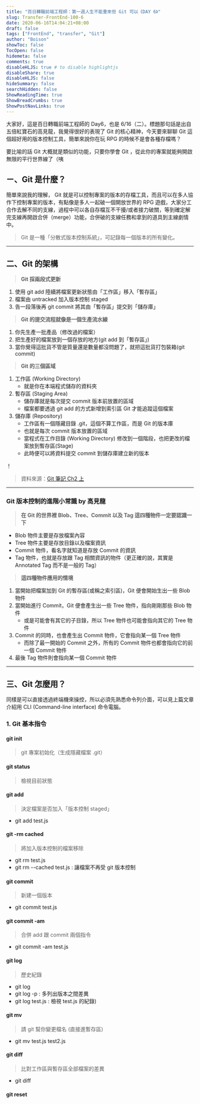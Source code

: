 ```yaml
---
title: "百日轉職前端工程師：第一週人生不能重來但 Git 可以《DAY 6》"
slug: Transfer-FrontEnd-100-6
date: 2020-06-16T14:04:21+08:00
draft: false
tags: ["FrontEnd", "transfer", "Git"]
author: "Boison"
showToc: false
TocOpen: false
hidemeta: false
comments: true
disableHLJS: true # to disable highlightjs
disableShare: true
disableHLJS: false
hideSummary: false
searchHidden: false
ShowReadingTime: true
ShowBreadCrumbs: true
ShowPostNavLinks: true
---
```


大家好，這是百日轉職前端工程師的 Day6，也是 6/16（二）。標題那句話是出自五倍紅寶石的高見龍，我覺得很好的表現了 Git 的核心精神，今天要來聊聊 Git 這個超好用的版本控制工具，簡單來說你在玩 RPG 的時候不是會各種存檔嗎？

要比喻的話 Git 大概就是類似的功能，只要你學會 Git ，從此你的專案就能夠開啟無限的平行世界線了（咦

## ㄧ、Git 是什麼？

簡單來說我的理解， Git 就是可以控制專案的版本的存檔工具，而且可以在多人協作下控制專案的版本，有點像是多人一起破一個開放世界的 RPG 遊戲，大家分工合作去解不同的支線，過程中可以各自存檔互不干擾/或者接力破關，等到確定解完支線再開啟合併（merge）功能，合併破的支線任務和拿到的道具到主線劇情中。

> Git 是一種「分散式版本控制系統」，可記錄每一個版本的所有變化。

---

## 二、Git 的架構

> **Git 採兩段式更新**

1. 使用 git add 陸續將檔案更新狀態由「工作區」移入「暫存區」
2. 檔案由 untracked 加入版本控制 staged
3. 告一段落後再 git commit 將其由「暫存區」提交到「儲存庫」

> **Git 的提交流程就像是一個生產流水線**

1. 你先生產一批產品（修改過的檔案）
2. 把生產好的檔案放到一個存放的地方(git add 到「暫存區」)
3. 當你覺得這批貨不管是質量還是數量都沒問題了，就把這批貨打包裝箱(git commit)

> **Git 的三個區域**

1. 工作區 (Working Directory)
   - 就是你在本端程式儲存的資料夾
2. 暫存區 (Staging Area)
   - 儲存庫就是每次提交 commit 版本前放置的區域
   - 檔案都要透過 git add 的方式新增到索引區 Git 才能追蹤這個檔案
3. 儲存庫 (Repository)
   - 工作區有一個隱藏目錄 .git，這個不算工作區，而是 Git 的版本庫
   - 也就是每次 commit 版本放置的區域
   - 當程式在工作目錄 (Working Directory) 修改到一個階段，也把更改的檔案放到暫存區(Stage)
   - 此時便可以將資料提交 commit 到儲存庫建立新的版本

！[](https://dotblogsfile.blob.core.windows.net/user/jackeir/1506/201563016550438.png)

> 資料來源：[Git 筆記 Ch2 上](https://dotblogs.com.tw/jackeir/2015/06/30/151690)

---

### Git 版本控制的進階小常識 by 高見龍

> **在 Git 的世界裡 Blob、Tree、Commit 以及 Tag 這四種物件一定要認識一下**

- Blob 物件主要是存放檔案內容
- Tree 物件主要是存放目錄以及檔案資訊
- Commit 物件，看名字就知道是存放 Commit 的資訊
- Tag 物件，也就是存放跟 Tag 相關資訊的物件（更正確的說，其實是 Annotated Tag 而不是一般的 Tag）

> **這四種物件應用的情境**

1. 當開始把檔案加到 Git 的暫存區(或稱之索引區)，Git 便會開始生出一些 Blob 物件
2. 當開始進行 Commit，Git 便會產生出一些 Tree 物件，指向剛剛那些 Blob 物件
   - 或是可能會有其它的子目錄，所以 Tree 物件也可能會指向其它的 Tree 物件
3. Commit 的同時，也會產生出 Commit 物件，它會指向某一個 Tree 物件
   - 而除了最一開始的 Commit 之外，所有的 Commit 物件也都會指向它的前一個 Commit 物件
4. 最後 Tag 物件則會指向某一個 Commit 物件

---

## 三、Git 怎麼用？

同樣是可以直接透過終端機來操控，所以必須先熟悉命令列介面，可以見上篇文章介紹用 CLI (Command-line interface) 命令電腦。

### 1. Git 基本指令

#### git init

> git 專案初始化（生成隱藏檔案 .git）

#### git status

> 檢視目前狀態

#### git add

> 決定檔案是否加入「版本控制 staged」

- git add test.js

#### git -rm cached

> 將加入版本控制的檔案移除

- git rm test.js
- git rm --cached test.js : 讓檔案不再受 git 版本控制

#### git commit

> 新建一個版本

- git commit test.js

#### git commit -am

> 合併 add 跟 commit 兩個指令

- git commit -am test.js

#### git log

> 歷史紀錄

- git log
- git log -p : 多列出版本之間差異
- git log test.js : 檢視 test.js 的紀錄)

#### git mv

> 請 git 幫你變更檔名 (直接進暫存區)

- git mv test.js test2.js

#### git diff

> 比對工作區與暫存區全部檔案的差異

- git diff

#### git reset

>
